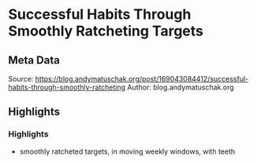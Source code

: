 # Successful Habits Through Smoothly Ratcheting Targets

## Meta Data

Source:  https://blog.andymatuschak.org/post/169043084412/successful-habits-through-smoothly-ratcheting 
Author: blog.andymatuschak.org

## Highlights

### Highlights

- smoothly ratcheted targets, in moving weekly windows, with teeth

